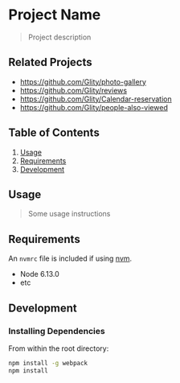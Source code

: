 # Project Name

> Project description

## Related Projects

  - https://github.com/Glity/photo-gallery
  - https://github.com/Glity/reviews
  - https://github.com/Glity/Calendar-reservation
  - https://github.com/Glity/people-also-viewed

## Table of Contents

1. [Usage](#Usage)
1. [Requirements](#requirements)
1. [Development](#development)

## Usage

> Some usage instructions

## Requirements

An `nvmrc` file is included if using [nvm](https://github.com/creationix/nvm).

- Node 6.13.0
- etc

## Development

### Installing Dependencies

From within the root directory:

```sh
npm install -g webpack
npm install
```

